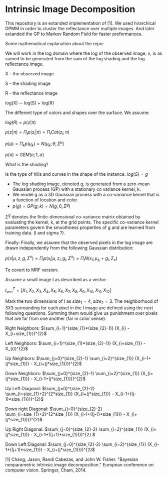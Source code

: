 # Intrinsic Image Decomposition 

This repository is an extanded implementation of [1]. 
We used hirarchical DPMM in order to cluster the reflectance over multiple images. 
And later extanded the GP to Markov Random Field for faster preformances. 

Some mathematical explanation about the repo:

We will work in the log domain where the log of the observed image, x, is as sumed to be generated from the sum of the log shading and the log reflectance
image.

X - the observed image

S - the shading image

R - the reflectance image

log(X) ∼ log(S) + log(R)

The different type of colors and shapes over the surface. 
We assume:

$log(R) = p(z|\pi)$

$p(z|\pi) = \Pi_{i} p(z_{i}|\pi) = \Pi_{i} Cat(z_{i};\pi)$ 

$p(\mu) = \Pi_{k} p(\mu_{k}) = N(\mu_{k};\theta,\Sigma^{\mu})$ 

$p(\pi) = GEM(\pi; 1, \alpha)$

What is the shading?

Is the type of hills and curves in the shape of the instance. 
$log(S) = g$ 

- The log shading image, denoted g, is generated from a zero-mean Gaussian process (GP) with a stationary co variance kernel, k. 
- We model g as a 3D Gaussian process with a co-variance kernel that is a function of location and color. 
- $p(g) = GP(g ; k) = N(g ; 0, \Sigma ^{g})$ 

$\Sigma ^{g}$ denotes the finite-dimensional co-variance matrix obtained by evaluating the kernel, k, at the grid points. 
The specific co-variance kernel parameters
govern the smoothness properties of g and are learned from training data. (l and sigma ?).

Finally:
Finally, we assume that the observed pixels in the log image are drawn independently from the following Gaussian distribution:

$p(x|\mu, z, g, \Sigma^{x}) = \Pi_{i} p(x_{i}|\mu, z_{i}, g_{i}, \Sigma^{x}) = \Pi_{i} N(x_{i} ; \mu_{z_{i}} + g_{i}, \Sigma_{x})$


To covert to MRF version:

Assume a small image I as described as a vector: 

$I_{vec}^{T} = [X_1, X_2, X_3, X_4, X_5, X_6, X_7, X_8, X_9, X_10, X_11, X_12]$

Mark the two dimensions of I as $size_{1} = 4$, $size_{2} = 3$. The neighborhood of 3X3 surrounding for each pixel in the I image are defined using the next following questions. Summing them would give us punishment over pixels that are far from one another (far in color sense).

Right Neighbors: 
$\sum_{i=1}^{size_{1}*(size_{2}-1)} (X_{i} - X_{i+size_{1}})^{2}$

Left Neighbors: 
$\sum_{i=1}^{size_{1}*(size_{2}-1)} (X_{i+size_{1}} - X_{i})^{2}$

Up Neighbors: 
$\sum_{j=0}^{size_{2}-1} \sum_{i=2}^{size_{1}} (X_{i-1+(j*size_{1})} - X_{i+(j*size_{1})})^{2}$

Down Neighbors:
$\sum_{j=0}^{size_{2}-1} \sum_{i=2}^{size_{1}} (X_{i+(j*size_{1})} - X_{i-1+(j*size_{1})})^{2}$

Up Left Diagonal:
$\sum_{j=0}^{size_{2}-2} \sum_{i=size_{1}+2}^{2*size_{1}} (X_{i+(j*size_{1})} - X_{i-1+((j-1)*size_{1})})^{2}$

Down right Diagonal:
$\sum_{j=0}^{size_{2}-2} \sum_{i=size_{1}+2}^{2*size_{1}} (X_{i-1+((j-1)*size_{1})} - X_{i+(j*size_{1})})^{2}$

Up Right Diagonal:
$\sum_{j=0}^{size_{2}-2} \sum_{i=2}^{size_{1}} (X_{i+(j*size_{1})} - X_{i-1+((j+1)*size_{1})})^{2} $

Down Left Diagonal:
$\sum_{j=0}^{size_{2}-2} \sum_{i=2}^{size_{1}} (X_{i-1+((j+1)*size_{1})} - X_{i+(j*size_{1})})^{2}$


[1] Chang, Jason, Randi Cabezas, and John W. Fisher. "Bayesian nonparametric intrinsic image decomposition." European conference on computer vision. Springer, Cham, 2014.‏
